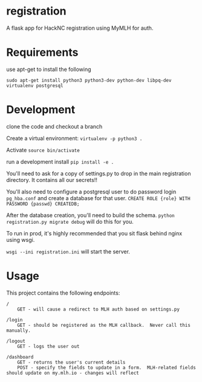 # registration
A flask app for HackNC registration using MyMLH for auth.

# Requirements

use apt-get to install the following

```
sudo apt-get install python3 python3-dev python-dev libpq-dev virtualenv postgresql
```

# Development

clone the code and checkout a branch

Create a virtual environment: `virtualenv -p python3 .`

Activate `source bin/activate`

run a development install `pip install -e .`

You'll need to ask for a copy of settings.py to drop in the main registration directory.  It contains all our secrets!!  

You'll also need to configure a postgresql user to do password login `pg_hba.conf` and create a database for that user.  `CREATE ROLE {role} WITH PASSWORD {passwd} CREATEDB;`

After the database creation, you'll need to build the schema.  `python registration.py migrate debug` will do this for you.

To run in prod, it's highly recommended that you sit flask behind nginx using wsgi. 

`wsgi --ini registration.ini` will start the server.

# Usage

This project contains the following endpoints:

```
/
    GET - will cause a redirect to MLH auth based on settings.py

/login
    GET - should be registered as the MLH callback.  Never call this manually.

/logout
    GET - logs the user out

/dashboard
    GET - returns the user's current details
    POST - specify the fields to update in a form.  MLH-related fields should update on my.mlh.io - changes will reflect
```